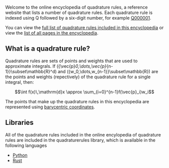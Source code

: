 Welcome to the online encyclopedia of quadrature rules, a reference website that lists a number of quadrature rules.
Each quadrature rule is indexed using Q followed by a six-digit number, for example [Q000001](/Q000001).

You can view the [full list of quadrature rules included in this encyclopedia](/rules.html) or view the [list of all pages in the encyclopedia](sitemap.md).

## What is a quadrature rule?
Quadrature rules are sets of points and weights that are used to approximate integrals. If \(\{\vec{p}_0,\dots,\vec{p}_{n-1}\}\subset\mathbb{R}^d\) and \(\{w_0,\dots,w_{n-1}\}\subset\mathbb{R}\)
are the points and weights (repectively) of the quadrature rule for a single integral, then:

$$\int f(x)\,\mathrm{d}x \approx \sum_{i=0}^{n-1}f(\vec{p}_i)w_i$$

The points that make up the quadrature rules in this encyclopedia are represented using [barycentric coordinates](barycentric.md).

## Libraries

All of the quadrature rules included in the online encylopedia of quadrature rules are included in the quadraturerules library, which is available in the following languages

* [Python](https://pypi.org/project/quadraturerules/)
* [Rust](https://crates.io/crates/quadraturerules)
